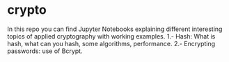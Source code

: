 # crypto
In this repo you can find Jupyter Notebooks explaining different interesting topics of applied cryptography with working examples.
1.- Hash: What is hash, what can you hash, some algorithms, performance.
2.- Encrypting passwords: use of Bcrypt.
